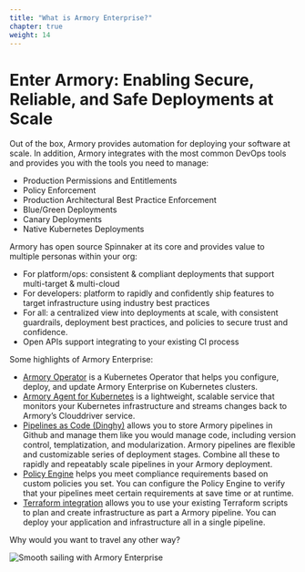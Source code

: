 ```yaml
---
title: "What is Armory Enterprise?"
chapter: true
weight: 14
---
```


# Enter Armory: Enabling Secure, Reliable, and Safe Deployments at Scale

Out of the box, Armory provides automation for deploying your software at scale. In addition, Armory integrates with the most common DevOps tools and provides you with the tools you need to manage:

- Production Permissions and Entitlements
- Policy Enforcement
- Production Architectural Best Practice Enforcement
- Blue/Green Deployments
- Canary Deployments
- Native Kubernetes Deployments

Armory has open source Spinnaker at its core and provides value to multiple personas within your org:  

- For platform/ops: consistent & compliant deployments that support multi-target & multi-cloud
- For developers: platform to rapidly and confidently ship features to target infrastructure using industry best practices
- For all: a centralized view into deployments at scale, with consistent guardrails, deployment best practices, and policies to secure trust and confidence.
- Open APIs support integrating to your existing CI process


Some highlights of Armory Enterprise:

- [Armory Operator](https://docs.armory.io/docs/installation/armory-operator/) is a Kubernetes Operator that helps you configure, deploy, and update Armory Enterprise on Kubernetes clusters.
- [Armory Agent for Kubernetes](https://docs.armory.io/docs/armory-agent/) is a lightweight, scalable service that monitors your Kubernetes infrastructure and streams changes back to Armory’s Clouddriver service.
- [Pipelines as Code (Dinghy)](https://docs.armory.io/docs/spinnaker-user-guides/using-dinghy/) allows you to store Armory pipelines in Github and manage them like you would manage code, including version control, templatization, and modularization. Armory pipelines are flexible and customizable series of deployment stages. Combine all these to rapidly and repeatably scale pipelines in your Armory deployment.
- [Policy Engine](https://docs.armory.io/docs/armory-admin/policy-engine-enable/) helps you meet compliance requirements based on custom policies you set. You can configure the Policy Engine to verify that your pipelines meet certain requirements at save time or at runtime.
- [Terraform integration](https://docs.armory.io/docs/spinnaker-user-guides/terraform-use-integration/) allows you to use your existing Terraform scripts to plan and create infrastructure as part a Armory pipeline. You can deploy your application and infrastructure all in a single pipeline.


Why would you want to travel any other way?

![Smooth sailing with Armory Enterprise](/images/Armory-highway.jpeg)

